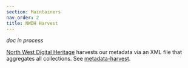 ```yaml
---
section: Maintainers
nav_order: 2
title: NWDH Harvest
---
```


*doc in process*

[North West Digital Heritage](https://www.northwestdigitalheritage.org/) harvests our metadata via an XML file that aggregates all collections.
See [metadata-harvest](https://github.com/uidaholib/metadata-harvest).
